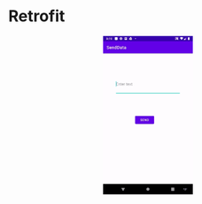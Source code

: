 # Retrofit

<p align="center"  width="70%">
  <img width="32%" src="https://github.com/Cansu-Kose/Pass-Data-Between-Fragments/blob/main/image/senddata.gif" alt="Sublime's custom image"/>
</p>
